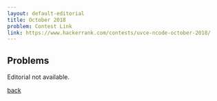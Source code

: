 ```yaml
---
layout: default-editorial
title: October 2018
problem: Contest Link
link: https://www.hackerrank.com/contests/uvce-ncode-october-2018/
---
```


## Problems

Editorial not available.

[back](../../)
